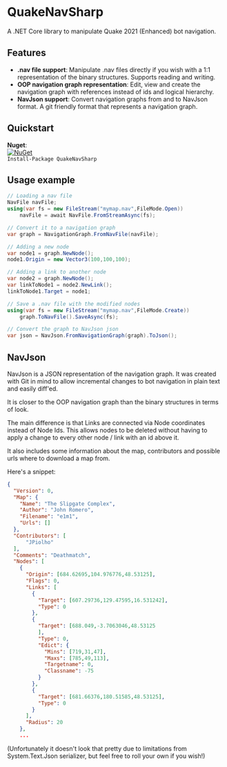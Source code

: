 # QuakeNavSharp

A .NET Core library to manipulate Quake 2021 (Enhanced) bot navigation.

## Features

* **.nav file support**: Manipulate .nav files directly if you wish with a 1:1 representation of the binary structures. Supports reading and writing.
* **OOP navigation graph representation**: Edit, view and create the navigation graph with references instead of ids and logical hierarchy.
* **NavJson support**: Convert navigation graphs from and to NavJson format. A git friendly format that represents a navigation graph.


## Quickstart
**Nuget**:  
[![NuGet](https://img.shields.io/nuget/dt/QuakeNavSharp.svg)](https://www.nuget.org/packages/QuakeNavSharp/)  
`Install-Package QuakeNavSharp`

## Usage example

```csharp
// Loading a nav file
NavFile navFile;
using(var fs = new FileStream("mymap.nav",FileMode.Open))
    navFile = await NavFile.FromStreamAsync(fs);

// Convert it to a navigation graph
var graph = NavigationGraph.FromNavFile(navFile);

// Adding a new node
var node1 = graph.NewNode();
node1.Origin = new Vector3(100,100,100);

// Adding a link to another node
var node2 = graph.NewNode();
var linkToNode1 = node2.NewLink();
linkToNode1.Target = node1;

// Save a .nav file with the modified nodes
using(var fs = new FileStream("mymap.nav",FileMode.Create))
    graph.ToNavFile().SaveAsync(fs);

// Convert the graph to NavJson json
var json = NavJson.FromNavigationGraph(graph).ToJson();
```


## NavJson

NavJson is a JSON representation of the navigation graph. It was created with Git in mind to allow incremental changes to bot navigation in plain text and easily diff'ed. 

It is closer to the OOP navigation graph than the binary structures in terms of look.

The main difference is that Links are connected via Node coordinates instead of Node Ids. This allows nodes to be deleted without having to apply a change to every other node / link with an id above it.

It also includes some information about the map, contributors and possible urls where to download a map from.

Here's a snippet:
```json
{
  "Version": 0,
  "Map": {
    "Name": "The Slipgate Complex",
    "Author": "John Romero",
    "Filename": "e1m1",
    "Urls": []
  },
  "Contributors": [
      "JPiolho"
  ],
  "Comments": "Deathmatch",
  "Nodes": [
	{
      "Origin": [684.62695,104.976776,48.53125],
      "Flags": 0,
      "Links": [
        {
          "Target": [607.29736,129.47595,16.531242],
          "Type": 0
        },
        {
          "Target": [688.049,-3.7063046,48.53125
          ],
          "Type": 0,
          "Edict": {
            "Mins": [719,31,47],
            "Maxs": [785,49,113],
            "Targetname": 0,
            "Classname": -75
          }
        },
        {
          "Target": [681.66376,180.51585,48.53125],
          "Type": 0
        }
      ],
      "Radius": 20
    },
    ...
```
(Unfortunately it doesn't look that pretty due to limitations from System.Text.Json serializer, but feel free to roll your own if you wish!)
